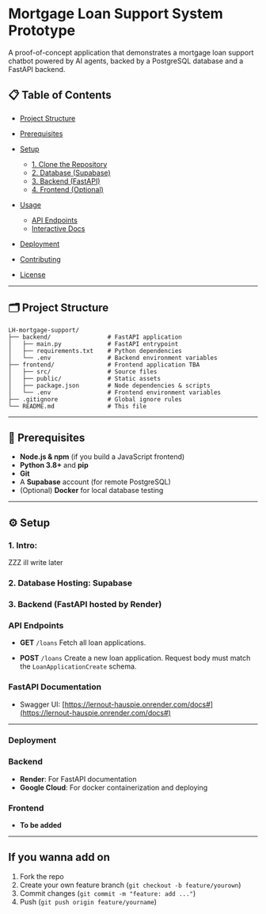 # Mortgage Loan Support System Prototype

A proof-of-concept application that demonstrates a mortgage loan support chatbot powered by AI agents, backed by a PostgreSQL database and a FastAPI backend.

## 📋 Table of Contents

* [Project Structure](#project-structure)
* [Prerequisites](#prerequisites)
* [Setup](#setup)

  * [1. Clone the Repository](#1-clone-the-repository)
  * [2. Database (Supabase)](#2-database-supabase)
  * [3. Backend (FastAPI)](#3-backend-fastapi)
  * [4. Frontend (Optional)](#4-frontend-optional)
* [Usage](#usage)

  * [API Endpoints](#api-endpoints)
  * [Interactive Docs](#interactive-docs)
* [Deployment](#deployment)
* [Contributing](#contributing)
* [License](#license)

---

## 🗂️ Project Structure

```plaintext
LH-mortgage-support/
├── backend/                # FastAPI application
│   ├── main.py             # FastAPI entrypoint
│   ├── requirements.txt    # Python dependencies
│   └── .env                # Backend environment variables
├── frontend/               # Frontend application TBA
│   ├── src/                # Source files
│   ├── public/             # Static assets
│   ├── package.json        # Node dependencies & scripts
│   └── .env                # Frontend environment variables
├── .gitignore              # Global ignore rules
└── README.md               # This file
```

---

## 🔧 Prerequisites

* **Node.js & npm** (if you build a JavaScript frontend)
* **Python 3.8+** and **pip**
* **Git**
* A **Supabase** account (for remote PostgreSQL)
* (Optional) **Docker** for local database testing

---

## ⚙️ Setup

### 1. Intro:

ZZZ ill write later

### 2. Database Hosting: Supabase

### 3. Backend (FastAPI hosted by Render)
### API Endpoints

* **GET** `/loans`
  Fetch all loan applications.

* **POST** `/loans`
  Create a new loan application.
  Request body must match the `LoanApplicationCreate` schema.

### FastAPI Documentation

* Swagger UI: [https://lernout-hauspie.onrender.com/docs#](https://lernout-hauspie.onrender.com/docs#)

---

### Deployment

### Backend

* **Render**: For FastAPI documentation
* **Google Cloud**: For docker containerization and deploying

### Frontend

* **To be added**

---

## If you wanna add on 

1. Fork the repo
2. Create your own feature branch (`git checkout -b feature/yourown`)
3. Commit changes (`git commit -m "feature: add ..."`)
4. Push (`git push origin feature/yourname`)


